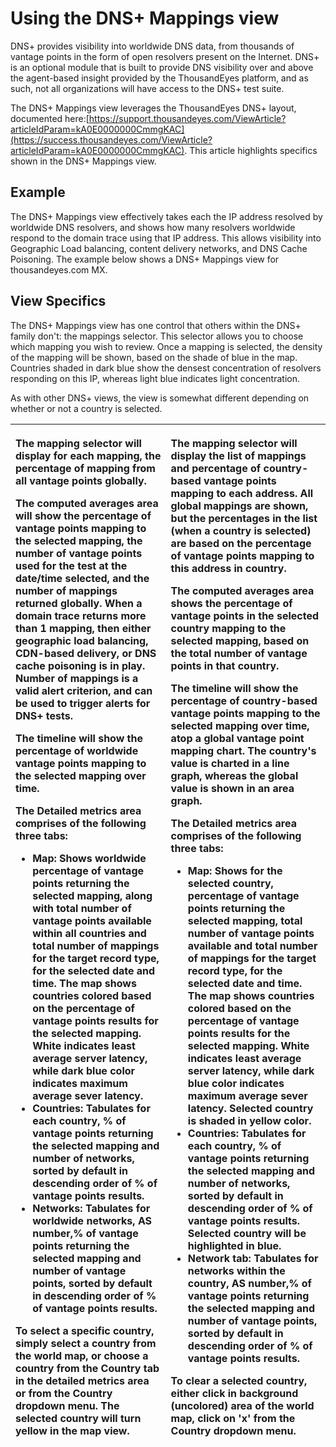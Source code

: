 # Using the DNS+ Mappings view

DNS+ provides visibility into worldwide DNS data, from thousands of vantage points in the form of open resolvers present on the Internet.  DNS+ is an optional module that is built to provide DNS visibility over and above the agent-based insight provided by the ThousandEyes platform, and as such, not all organizations will have access to the DNS+ test suite.  

The DNS+ Mappings view leverages the ThousandEyes DNS+ layout, documented here:[https://support.thousandeyes.com/ViewArticle?articleIdParam=kA0E0000000CmmgKAC](https://success.thousandeyes.com/ViewArticle?articleIdParam=kA0E0000000CmmgKAC).  This article highlights specifics shown in the DNS+ Mappings view.

## Example

The DNS+ Mappings view effectively takes each the IP address resolved by worldwide DNS resolvers, and shows how many resolvers worldwide respond to the domain trace using that IP address.  This allows visibility into Geographic Load balancing, content delivery networks, and DNS Cache Poisoning.  The example below shows a DNS+ Mappings view for thousandeyes.com MX.

## View Specifics

The DNS+ Mappings view has one control that others within the DNS+ family don't: the mappings selector.  This selector allows you to choose which mapping you wish to review.  Once a mapping is selected, the density of the mapping will be shown, based on the shade of blue in the map.  Countries shaded in dark blue show the densest concentration of resolvers responding on this IP, whereas light blue indicates light concentration.

As with other DNS+ views, the view is somewhat different depending on whether or not a country is selected.

<table>
  <thead>
    <tr>
      <th style="text-align:left">
        <p>The mapping selector will display for each mapping, the percentage of
          mapping from all vantage points globally.</p>
        <p>The computed averages area will show the percentage of vantage points
          mapping to the selected mapping, the number of vantage points used for
          the test at the date/time selected, and the number of mappings returned
          globally. When a domain trace returns more than 1 mapping, then either
          geographic load balancing, CDN-based delivery, or DNS cache poisoning is
          in play. Number of mappings is a valid alert criterion, and can be used
          to trigger alerts for DNS+ tests.</p>
        <p>The timeline will show the percentage of worldwide vantage points mapping
          to the selected mapping over time.</p>
        <p>The Detailed metrics area comprises of the following three tabs:</p>
        <ul>
          <li>Map: Shows worldwide percentage of vantage points returning the selected
            mapping, along with total number of vantage points available within all
            countries and total number of mappings for the target record type, for
            the selected date and time. The map shows countries colored based on the
            percentage of vantage points results for the selected mapping. White indicates
            least average server latency, while dark blue color indicates maximum average
            sever latency.</li>
          <li>Countries: Tabulates for each country, % of vantage points returning the
            selected mapping and number of networks, sorted by default in descending
            order of % of vantage points results.</li>
          <li>Networks: Tabulates for worldwide networks, AS number,% of vantage points
            returning the selected mapping and number of vantage points, sorted by
            default in descending order of % of vantage points results.</li>
        </ul>
        <p>To select a specific country, simply select a country from the world map,
          or choose a country from the Country tab in the detailed metrics area or
          from the Country dropdown menu. The selected country will turn yellow in
          the map view.</p>
      </th>
      <th style="text-align:left">
        <p>The mapping selector will display the list of mappings and percentage
          of country-based vantage points mapping to each address. All global mappings
          are shown, but the percentages in the list (when a country is selected)
          are based on the percentage of vantage points mapping to this address in
          country.</p>
        <p>The computed averages area shows the percentage of vantage points in the
          selected country mapping to the selected mapping, based on the total number
          of vantage points in that country.</p>
        <p>The timeline will show the percentage of country-based vantage points
          mapping to the selected mapping over time, atop a global vantage point
          mapping chart. The country&apos;s value is charted in a line graph, whereas
          the global value is shown in an area graph.</p>
        <p>The Detailed metrics area comprises of the following three tabs:</p>
        <ul>
          <li>Map: Shows for the selected country, percentage of vantage points returning
            the selected mapping, total number of vantage points available and total
            number of mappings for the target record type, for the selected date and
            time. The map shows countries colored based on the percentage of vantage
            points results for the selected mapping. White indicates least average
            server latency, while dark blue color indicates maximum average sever latency.
            Selected country is shaded in yellow color.</li>
          <li>Countries: Tabulates for each country, % of vantage points returning the
            selected mapping and number of networks, sorted by default in descending
            order of % of vantage points results. Selected country will be highlighted
            in blue.</li>
          <li>Network tab: Tabulates for networks within the country, AS number,% of
            vantage points returning the selected mapping and number of vantage points,
            sorted by default in descending order of % of vantage points results.</li>
        </ul>
        <p>To clear a selected country, either click in background (uncolored) area
          of the world map, click on &apos;x&apos; from the Country dropdown menu.</p>
      </th>
    </tr>
  </thead>
  <tbody></tbody>
</table>